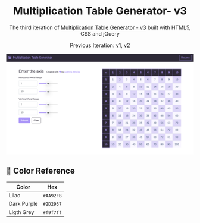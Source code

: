 <h1 align="center">
  Multiplication Table Generator- v3
</h1>
<p align="center">
  The third iteration of <a href="https://ludmylaalmeida.github.io/multiplicationTable-v3/" target="_blank">Multiplication Table Generator - v3</a> built with HTML5, CSS and jQuery
</p>
<p align="center">Previous Iteration: <a href="https://github.com/ludmylaalmeida/multiplicationTable" target="_blank" >v1</a>, <a href="https://github.com/ludmylaalmeida/multiplicationTable-v2" target="_blank" >v2</a></p>

![demo](https://github.com/ludmylaalmeida/multiplicationTable-v3/blob/master/demo.png?raw=true)

## 🎨 Color Reference

| Color          | Hex                                                                |
| -------------- | ------------------------------------------------------------------ |
| Lilac          | `#AA92FB` |
| Dark Purple    | `#2D2937` |
| Ligth Grey     | `#f9f7ff` |
